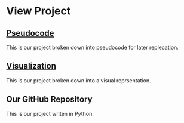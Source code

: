 # View Project

## [Pseudocode](/pseudocode.md)
This is our project broken down into pseudocode for later replecation.

## [Visualization](/visualization.md)
This is our project broken down into a visual reprsentation.

## Our GitHub Repository
This is our project writen in Python.
